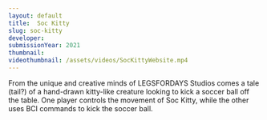 ```yaml
---
layout: default
title:  Soc Kitty
slug: soc-kitty
developer: 
submissionYear: 2021
thumbnail: 
videothumbnail: /assets/videos/SocKittyWebsite.mp4
---
```

From the unique and creative minds of LEGSFORDAYS Studios comes a tale (tail?) of a hand-drawn kitty-like creature looking to kick a soccer ball off the table. One player controls the movement of Soc Kitty, while the other uses BCI commands to kick the soccer ball.